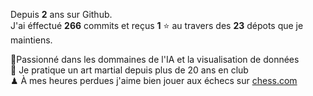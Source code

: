 Depuis **2** ans sur Github.  
J'ai éffectué **266** commits et reçus **1** ⭐ au travers des **23** dépots que je maintiens.

🧠Passionné dans les dommaines de l'IA et la visualisation de données  
🥋 Je pratique un art martial depuis plus de 20 ans en club  
♟ À mes heures perdues j'aime bien jouer aux échecs sur [chess.com](https://www.chess.com/member/stoicismus)